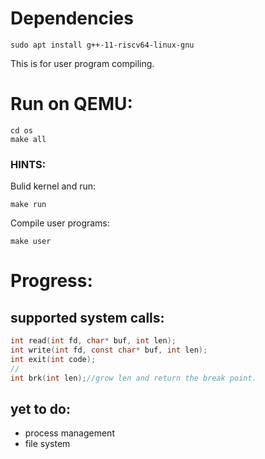 # Dependencies
	sudo apt install g++-11-riscv64-linux-gnu
This is for user program compiling.
# Run on QEMU:
	cd os
	make all

### HINTS:
Bulid kernel and run:

	make run
Compile user programs:

	make user

# Progress:
## supported system calls:
``` C
int read(int fd, char* buf, int len);
int write(int fd, const char* buf, int len);
int exit(int code);
//
int brk(int len);//grow len and return the break point.
```
## yet to do:
- process management
- file system